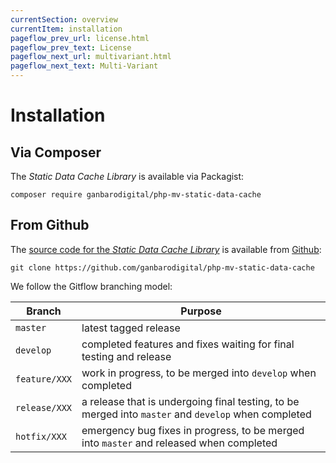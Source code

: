 ```yaml
---
currentSection: overview
currentItem: installation
pageflow_prev_url: license.html
pageflow_prev_text: License
pageflow_next_url: multivariant.html
pageflow_next_text: Multi-Variant
---
```


# Installation

## Via Composer

The _Static Data Cache Library_ is available via Packagist:

    composer require ganbarodigital/php-mv-static-data-cache

## From Github

The [source code for the _Static Data Cache Library_](https://github.com/ganbarodigital/php-mv-static-data-cache) is available from [Github](https://github.com):

    git clone https://github.com/ganbarodigital/php-mv-static-data-cache

We follow the Gitflow branching model:

Branch | Purpose
-------|--------
`master` | latest tagged release
`develop` | completed features and fixes waiting for final testing and release
`feature/XXX` | work in progress, to be merged into `develop` when completed
`release/XXX` | a release that is undergoing final testing, to be merged into `master` and `develop` when completed
`hotfix/XXX` | emergency bug fixes in progress, to be merged into `master` and released when completed
